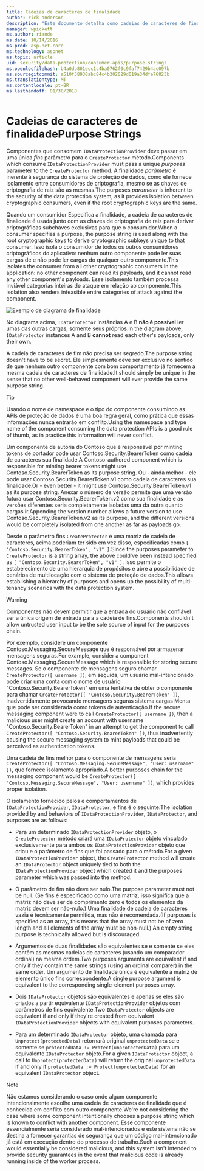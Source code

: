 ```yaml
---
title: Cadeias de caracteres de finalidade
author: rick-anderson
description: "Este documento detalha como cadeias de caracteres de finalidade são usadas na proteção de dados do ASP.NET Core APIs."
manager: wpickett
ms.author: riande
ms.date: 10/14/2016
ms.prod: asp.net-core
ms.technology: aspnet
ms.topic: article
uid: security/data-protection/consumer-apis/purpose-strings
ms.openlocfilehash: b4a0db801ecc1c4ba0762f0c9faf7429b4ac097b
ms.sourcegitcommit: a510f38930abc84c4b302029d019a34dfe76823b
ms.translationtype: MT
ms.contentlocale: pt-BR
ms.lasthandoff: 01/30/2018
---
```

# <a name="purpose-strings"></a><span data-ttu-id="4d864-103">Cadeias de caracteres de finalidade</span><span class="sxs-lookup"><span data-stu-id="4d864-103">Purpose Strings</span></span>

<a name="data-protection-consumer-apis-purposes"></a>

<span data-ttu-id="4d864-104">Componentes que consomem `IDataProtectionProvider` deve passar em uma única *fins* parâmetro para o `CreateProtector` método.</span><span class="sxs-lookup"><span data-stu-id="4d864-104">Components which consume `IDataProtectionProvider` must pass a unique *purposes* parameter to the `CreateProtector` method.</span></span> <span data-ttu-id="4d864-105">A finalidade *parâmetro* é inerente à segurança do sistema de proteção de dados, como ele fornece isolamento entre consumidores de criptografia, mesmo se as chaves de criptografia de raiz são as mesmas.</span><span class="sxs-lookup"><span data-stu-id="4d864-105">The purposes *parameter* is inherent to the security of the data protection system, as it provides isolation between cryptographic consumers, even if the root cryptographic keys are the same.</span></span>

<span data-ttu-id="4d864-106">Quando um consumidor Especifica a finalidade, a cadeia de caracteres de finalidade é usada junto com as chaves de criptografia de raiz para derivar criptográficas subchaves exclusivas para que o consumidor.</span><span class="sxs-lookup"><span data-stu-id="4d864-106">When a consumer specifies a purpose, the purpose string is used along with the root cryptographic keys to derive cryptographic subkeys unique to that consumer.</span></span> <span data-ttu-id="4d864-107">Isso isola o consumidor de todos os outros consumidores criptográficos do aplicativo: nenhum outro componente pode ler suas cargas de e não pode ler cargas do qualquer outro componente.</span><span class="sxs-lookup"><span data-stu-id="4d864-107">This isolates the consumer from all other cryptographic consumers in the application: no other component can read its payloads, and it cannot read any other component's payloads.</span></span> <span data-ttu-id="4d864-108">Esse isolamento também processa inviável categorias inteiras de ataque em relação ao componente.</span><span class="sxs-lookup"><span data-stu-id="4d864-108">This isolation also renders infeasible entire categories of attack against the component.</span></span>

![Exemplo de diagrama de finalidade](purpose-strings/_static/purposes.png)

<span data-ttu-id="4d864-110">No diagrama acima, `IDataProtector` instâncias A e B **não é possível** ler umas das outras cargas, somente seus próprios.</span><span class="sxs-lookup"><span data-stu-id="4d864-110">In the diagram above, `IDataProtector` instances A and B **cannot** read each other's payloads, only their own.</span></span>

<span data-ttu-id="4d864-111">A cadeia de caracteres de fim não precisa ser segredo.</span><span class="sxs-lookup"><span data-stu-id="4d864-111">The purpose string doesn't have to be secret.</span></span> <span data-ttu-id="4d864-112">Ele simplesmente deve ser exclusivo no sentido de que nenhum outro componente com bom comportamento já fornecem a mesma cadeia de caracteres de finalidade.</span><span class="sxs-lookup"><span data-stu-id="4d864-112">It should simply be unique in the sense that no other well-behaved component will ever provide the same purpose string.</span></span>

>[!TIP]
> <span data-ttu-id="4d864-113">Usando o nome de namespace e o tipo do componente consumindo as APIs de proteção de dados é uma boa regra geral, como prática que essas informações nunca entrarão em conflito.</span><span class="sxs-lookup"><span data-stu-id="4d864-113">Using the namespace and type name of the component consuming the data protection APIs is a good rule of thumb, as in practice this information will never conflict.</span></span>
>
><span data-ttu-id="4d864-114">Um componente de autoria do Contoso que é responsável por minting tokens de portador pode usar Contoso.Security.BearerToken como cadeia de caracteres sua finalidade.</span><span class="sxs-lookup"><span data-stu-id="4d864-114">A Contoso-authored component which is responsible for minting bearer tokens might use Contoso.Security.BearerToken as its purpose string.</span></span> <span data-ttu-id="4d864-115">Ou - ainda melhor - ele pode usar Contoso.Security.BearerToken.v1 como cadeia de caracteres sua finalidade.</span><span class="sxs-lookup"><span data-stu-id="4d864-115">Or - even better - it might use Contoso.Security.BearerToken.v1 as its purpose string.</span></span> <span data-ttu-id="4d864-116">Anexar o número de versão permite que uma versão futura usar Contoso.Security.BearerToken.v2 como sua finalidade e as versões diferentes seria completamente isoladas uma da outra quanto cargas ir.</span><span class="sxs-lookup"><span data-stu-id="4d864-116">Appending the version number allows a future version to use Contoso.Security.BearerToken.v2 as its purpose, and the different versions would be completely isolated from one another as far as payloads go.</span></span>

<span data-ttu-id="4d864-117">Desde o parâmetro fins `CreateProtector` é uma matriz de cadeia de caracteres, acima poderiam ter sido em vez disso, especificadas como `[ "Contoso.Security.BearerToken", "v1" ]`.</span><span class="sxs-lookup"><span data-stu-id="4d864-117">Since the purposes parameter to `CreateProtector` is a string array, the above could've been instead specified as `[ "Contoso.Security.BearerToken", "v1" ]`.</span></span> <span data-ttu-id="4d864-118">Isso permite o estabelecimento de uma hierarquia de propósitos e abre a possibilidade de cenários de multilocação com o sistema de proteção de dados.</span><span class="sxs-lookup"><span data-stu-id="4d864-118">This allows establishing a hierarchy of purposes and opens up the possibility of multi-tenancy scenarios with the data protection system.</span></span>

<a name="data-protection-contoso-purpose"></a>

>[!WARNING]
> <span data-ttu-id="4d864-119">Componentes não devem permitir que a entrada do usuário não confiável ser a única origem de entrada para a cadeia de fins.</span><span class="sxs-lookup"><span data-stu-id="4d864-119">Components shouldn't allow untrusted user input to be the sole source of input for the purposes chain.</span></span>
>
><span data-ttu-id="4d864-120">Por exemplo, considere um componente Contoso.Messaging.SecureMessage que é responsável por armazenar mensagens seguras.</span><span class="sxs-lookup"><span data-stu-id="4d864-120">For example, consider a component Contoso.Messaging.SecureMessage which is responsible for storing secure messages.</span></span> <span data-ttu-id="4d864-121">Se o componente de mensagens seguro chamar `CreateProtector([ username ])`, em seguida, um usuário mal-intencionado pode criar uma conta com o nome de usuário "Contoso.Security.BearerToken" em uma tentativa de obter o componente para chamar `CreateProtector([ "Contoso.Security.BearerToken" ])`, inadvertidamente provocando mensagens seguras sistema cargas Menta que pode ser considerada como tokens de autenticação.</span><span class="sxs-lookup"><span data-stu-id="4d864-121">If the secure messaging component were to call `CreateProtector([ username ])`, then a malicious user might create an account with username "Contoso.Security.BearerToken" in an attempt to get the component to call `CreateProtector([ "Contoso.Security.BearerToken" ])`, thus inadvertently causing the secure messaging system to mint payloads that could be perceived as authentication tokens.</span></span>
>
><span data-ttu-id="4d864-122">Uma cadeia de fins melhor para o componente de mensagens seria `CreateProtector([ "Contoso.Messaging.SecureMessage", "User: username" ])`, que fornece isolamento apropriado.</span><span class="sxs-lookup"><span data-stu-id="4d864-122">A better purposes chain for the messaging component would be `CreateProtector([ "Contoso.Messaging.SecureMessage", "User: username" ])`, which provides proper isolation.</span></span>

<span data-ttu-id="4d864-123">O isolamento fornecido pelos e comportamentos de `IDataProtectionProvider`, `IDataProtector`, e fins é o seguinte:</span><span class="sxs-lookup"><span data-stu-id="4d864-123">The isolation provided by and behaviors of `IDataProtectionProvider`, `IDataProtector`, and purposes are as follows:</span></span>

* <span data-ttu-id="4d864-124">Para um determinado `IDataProtectionProvider` objeto, o `CreateProtector` método criará uma `IDataProtector` objeto vinculado exclusivamente para ambos os `IDataProtectionProvider` objeto que criou e o parâmetro de fins que foi passado para o método.</span><span class="sxs-lookup"><span data-stu-id="4d864-124">For a given `IDataProtectionProvider` object, the `CreateProtector` method will create an `IDataProtector` object uniquely tied to both the `IDataProtectionProvider` object which created it and the purposes parameter which was passed into the method.</span></span>

* <span data-ttu-id="4d864-125">O parâmetro de fim não deve ser nulo.</span><span class="sxs-lookup"><span data-stu-id="4d864-125">The purpose parameter must not be null.</span></span> <span data-ttu-id="4d864-126">(Se fins é especificado como uma matriz, isso significa que a matriz não deve ser de comprimento zero e todos os elementos da matriz devem ser não-nulo.) Uma finalidade de cadeia de caracteres vazia é tecnicamente permitida, mas não é recomendada.</span><span class="sxs-lookup"><span data-stu-id="4d864-126">(If purposes is specified as an array, this means that the array must not be of zero length and all elements of the array must be non-null.) An empty string purpose is technically allowed but is discouraged.</span></span>

* <span data-ttu-id="4d864-127">Argumentos de duas finalidades são equivalentes se e somente se eles contêm as mesmas cadeias de caracteres (usando um comparador ordinal) na mesma ordem.</span><span class="sxs-lookup"><span data-stu-id="4d864-127">Two purposes arguments are equivalent if and only if they contain the same strings (using an ordinal comparer) in the same order.</span></span> <span data-ttu-id="4d864-128">Um argumento de finalidade única é equivalente à matriz de elemento único fins correspondente.</span><span class="sxs-lookup"><span data-stu-id="4d864-128">A single purpose argument is equivalent to the corresponding single-element purposes array.</span></span>

* <span data-ttu-id="4d864-129">Dois `IDataProtector` objetos são equivalentes e apenas se eles são criados a partir equivalente `IDataProtectionProvider` objetos com parâmetros de fins equivalente.</span><span class="sxs-lookup"><span data-stu-id="4d864-129">Two `IDataProtector` objects are equivalent if and only if they're created from equivalent `IDataProtectionProvider` objects with equivalent purposes parameters.</span></span>

* <span data-ttu-id="4d864-130">Para um determinado `IDataProtector` objeto, uma chamada para `Unprotect(protectedData)` retornará original `unprotectedData` se e somente se `protectedData := Protect(unprotectedData)` para um equivalente `IDataProtector` objeto.</span><span class="sxs-lookup"><span data-stu-id="4d864-130">For a given `IDataProtector` object, a call to `Unprotect(protectedData)` will return the original `unprotectedData` if and only if `protectedData := Protect(unprotectedData)` for an equivalent `IDataProtector` object.</span></span>

> [!NOTE]
> <span data-ttu-id="4d864-131">Não estamos considerando o caso onde algum componente intencionalmente escolhe uma cadeia de caracteres de finalidade que é conhecida em conflito com outro componente.</span><span class="sxs-lookup"><span data-stu-id="4d864-131">We're not considering the case where some component intentionally chooses a purpose string which is known to conflict with another component.</span></span> <span data-ttu-id="4d864-132">Esse componente essencialmente seria considerado mal-intencionados e este sistema não se destina a fornecer garantias de segurança que um código mal-intencionado já está em execução dentro do processo de trabalho.</span><span class="sxs-lookup"><span data-stu-id="4d864-132">Such a component would essentially be considered malicious, and this system isn't intended to provide security guarantees in the event that malicious code is already running inside of the worker process.</span></span>

